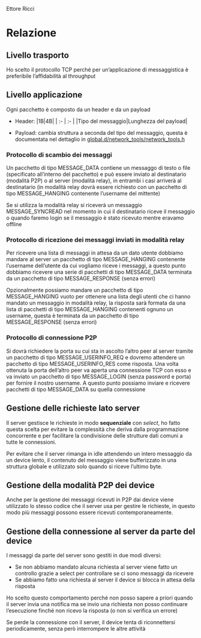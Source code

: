 Ettore Ricci
# **Relazione**
## Livello trasporto
Ho scelto il protocollo TCP perché per un’applicazione di messaggistica è preferibile l’affidabilità al throughput
## Livello applicazione
Ogni pacchetto è composto da un header e da un payload

- Header:
    |1B|4B|
    | :- | :- |
    |Tipo del messaggio|Lunghezza del payload|

- Payload: cambia struttura a seconda del tipo del messaggio, questa è documentata nel dettaglio in [global.d/network\_tools/network\_tools.h](global.d/network\_tools/network\_tools.h)
### Protocollo di scambio dei messaggi
Un pacchetto di tipo MESSAGE_DATA contiene un messaggo di testo o file (specificato all’interno del pacchetto) e può essere inviato al destinatario (modalità P2P) o al server (modalità relay), in entrambi i casi arriverà al destinatario (in modalità relay dovrà essere richiesto con un pacchetto di tipo MESSAGE_HANGING contenente l’username del mittente)

Se si utilizza la modalità relay si riceverà un messaggio MESSAGE_SYNCREAD nel momento in cui il destinatario riceve il messaggio o quando faremo login se il messaggio è stato ricevuto mentre eravamo offline
### Protocollo di ricezione dei messaggi inviati in modalità relay
Per ricevere una lista di messaggi in attesa da un dato utente dobbiamo mandare al server un pacchetto di tipo MESSAGE_HANGING contenente l’username dell’utente da cui vogliamo riceve i messaggi, a questo punto dobbiamo ricevere una serie di pacchetti di tipo MESSAGE_DATA terminata da un pacchetto di tipo MESSAGE_RESPONSE (senza errori)

Opzionalmente possiamo mandare un pacchetto di tipo MESSAGE_HANGING vuoto per ottenere una lista degli utenti che ci hanno mandato un messaggio in modalità relay, la risposta sarà formata da una lista di pacchetti di tipo MESSAGE_HANGING contenenti ognuno un username, questa è terminata da un pacchetto di tipo MESSAGE_RESPONSE (senza errori) 
### Protocollo di connessione P2P
Si dovrà richiedere la porta su cui sta in ascolto l’altro peer al server tramite un pacchetto di tipo MESSAGE_USERINFO_REQ e dovremo attendere un pacchetto di tipo MESSAGE_USERINFO_RES come risposta. Una volta ottenuta la porta dell’altro peer va aperta una connessione TCP con esso e va inviato un pacchetto di tipo MESSAGE_LOGIN (senza password e porta) per fornire il nostro username. A questo punto possiamo inviare e ricevere pacchetti di tipo MESSAGE_DATA su quella connessione
## Gestione delle richieste lato server
Il server gestisce le richieste in modo **sequenziale** con *select*, ho fatto questa scelta per evitare la complessità che deriva dalla programmazione concorrente e per facilitare la condivisione delle strutture dati comuni a tutte le connessioni.

Per evitare che il server rimanga in idle attendendo un intero messaggio da un device lento, il contenuto del messaggio viene bufferizzato in una struttura globale e utilizzato solo quando si riceve l’ultimo byte.
## Gestione della modalità P2P dei device
Anche per la gestione dei messaggi ricevuti in P2P dai device viene utilizzato lo stesso codice che il server usa per gestire le richieste, in questo modo più messaggi possono essere ricevuti contemporaneamente. 
## Gestione della connessione al server da parte del device
I messaggi da parte del server sono gestiti in due modi diversi:
-	Se non abbiamo mandato alcuna richiesta al server viene fatto un controllo grazie a select per controllare se ci sono messaggi da ricevere
-	Se abbiamo fatto una richiesta al server il device si blocca in attesa della risposta

Ho scelto questo comportamento perché non posso sapere a priori quando il server invia una notifica ma se invio una richiesta non posso continuare l’esecuzione finché non ricevo la risposta (o non si verifica un errore)

Se perde la connessione con il server, il device tenta di riconnettersi periodicamente, senza però interrompere le altre attività